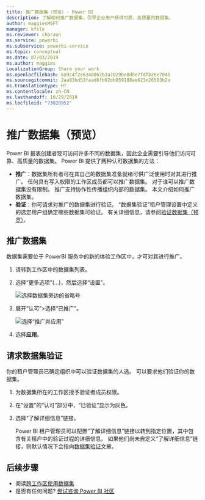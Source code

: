 ```yaml
---
title: 推广数据集（预览）- Power BI
description: 了解如何推广数据集，引导企业用户获得可靠、高质量的数据集。
author: maggiesMSFT
manager: kfile
ms.reviewer: chbraun
ms.service: powerbi
ms.subservice: powerbi-service
ms.topic: conceptual
ms.date: 07/03/2019
ms.author: maggies
LocalizationGroup: Share your work
ms.openlocfilehash: 6a9c4f2e6348067b3a7029be8d8e7fdfb26e7045
ms.sourcegitcommit: 2aa83bd53faad6fb02eb059188ae623e26503b2a
ms.translationtype: HT
ms.contentlocale: zh-CN
ms.lasthandoff: 10/29/2019
ms.locfileid: "73020952"
---
```

# <a name="promote-your-dataset-preview"></a>推广数据集（预览）

Power BI 报表创建者现可访问许多不同的数据集，因此企业需要引导他们访问可靠、高质量的数据集。 Power BI 提供了两种认可数据集的方法：

- **推广**：数据集所有者可在其自己的数据集准备就绪可供广泛使用时对其进行推广。 任何具有写入权限的工作区成员都可以推广数据集。 对于谁可以推广数据集没有限制。 推广支持协作性传播组织内部的数据集。 本文介绍如何推广数据集。
- **验证**：你可请求对推广的数据集进行验证。 “数据集验证”租户管理设置中定义的选定用户组确定哪些数据集可验证。 有关详细信息，请参阅[验证数据集（预览）](service-datasets-certify.md)。

## <a name="promote-a-dataset"></a>推广数据集

数据集需要位于 PowerBI 服务中的新的体验工作区中，才可对其进行推广。

1. 请转到工作区中的数据集列表。
 
1. 选择“更多选项”(…)，然后选择“设置”。

    ![选择数据集旁边的省略号](media/service-datasets-certify-promote/power-bi-dataset-settings.png)

1. 展开“认可”>选择“已推广”。

    ![选择“推广并应用”](media/service-datasets-certify-promote/power-bi-dataset-promoted-endorsement.png)

1. 选择**应用**。

## <a name="request-dataset-certification"></a>请求数据集验证

你的租户管理员已确定组织中可以验证数据集的人选。 可以要求他们验证你的数据集。

1. 为数据集所在的工作区授予验证者成员权限。

1. 在“设置”的“认可”部分中，“已验证”显示为灰色。

1. 选择“了解详细信息”链接。

    Power BI 租户管理员可以配置“了解详细信息”链接以转到指定位置，其中包含有关租户中的验证过程的详细信息。   如果他们尚未自定义“了解详细信息”链接，则默认情况下会指向[数据集验证](service-datasets-certify.md)文章。

## <a name="next-steps"></a>后续步骤

* 阅读[跨工作区使用数据集](service-datasets-across-workspaces.md)
* 是否有任何问题? [尝试咨询 Power BI 社区](http://community.powerbi.com/)
